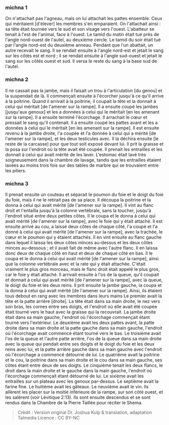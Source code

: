 
### michna 1
On n'attachait pas l'agneau, mais on lui attachait les pattes ensemble. Ceux qui méritaient [d'élever] les membres s'en emparaient. On l'attachait ainsi : sa tête était tournée vers le sud et son visage vers l'ouest. L'abatteur se tenait à l'est de l'animal, face à l'ouest. Le tamid du matin était tué près de l'angle nord-ouest de l'autel, au deuxième cercle. Le tamid du soir était tué par l'angle nord-est du deuxième anneau. Pendant que l'un abattait, un autre recevait le sang. Il se rendait ensuite à l'angle nord-est et jetait le sang sur les côtés est et nord ; il se rendait ensuite à l'angle sud-ouest et jetait le sang sur les côtés ouest et sud. Il versa le reste du sang à la base sud de l'autel.

### michna 2
Il ne cassait pas la jambe, mais il faisait un trou à l'articulation [du genou] et la suspendait de là. Il commençait ensuite à l'écorcher jusqu'à ce qu'il arrive à la poitrine. Quand il arrivait à la poitrine, il coupait la tête et la donnait à celui qui méritait [de l'amener sur la rampe]. Il a ensuite coupé les jambes [jusqu'aux genoux] et les a données à celui qui le méritait [en les amenant sur la rampe]. Il a ensuite terminé l'écorchage. Il arrachait le cœur et pressait le sang qu'il contenait. Il a ensuite coupé les pattes avant et les a données à celui qui le méritait [en les amenant sur la rampe]. Il est ensuite revenu à la jambe droite, l'a coupée et l'a donnée à celui qui a mérité [de l'amener sur la rampe], et les deux testicules avec. Il la déchira ensuite [le reste de la carcasse] pour que tout soit exposé devant lui. Il prit la graisse et la posa sur l'endroit où la tête avait été coupée. Il prenait les entrailles et les donnait à celui qui avait mérité de les laver. L'estomac était lavé très soigneusement dans la chambre de lavage, tandis que les entrailles étaient lavées au moins trois fois sur des tables de marbre qui se trouvaient entre les piliers.

### michna 3
Il prenait ensuite un couteau et séparait le poumon du foie et le doigt du foie du foie, mais il ne le retirait pas de sa place. Il découpa la poitrine et la donna à celui qui avait mérité [de l'amener sur la rampe]. Il vint au flanc droit et l'entailla jusqu'à la colonne vertébrale, sans la toucher, jusqu'à l'endroit situé entre deux petites côtes. Il le coupa et le donna à celui qui avait mérité [de l'amener sur la rampe], avec le foie qui y était attaché. Il est ensuite arrivé au cou, a laissé deux côtes de chaque côté, l'a coupé et l'a donné à celui qui avait mérité [de l'amener sur la rampe], avec la trachée, le cœur et le poumon qui y étaient attachés. Il en vint ensuite au flanc gauche dans lequel il laissa les deux côtes minces au-dessus et les deux côtes minces au-dessous ; et il avait fait de même avec l'autre flanc. Il en laissa donc deux de chaque côté en haut et deux de chaque côté en bas. Il le coupa et le donna à celui qui avait mérité [de l'amener sur la rampe], ainsi que la colonne vertébrale avec et la rate qui y était attachée. C'était vraiment le plus gros morceau, mais le flanc droit était appelé le plus gros, car le foie y était attaché. Il arrivait ensuite à l'os de la queue, qu'il coupait et donnait à celui qui avait mérité [de l'amener sur la rampe], avec la queue, le doigt du foie et les deux reins. Il prit ensuite la jambe gauche, la coupa et la donna à celui qui avait mérité [de l'amener sur la rampe]. Ainsi, ils étaient tous debout en rang avec les membres dans leurs mains Le premier avait la tête et la patte arrière [droite]. La tête était dans sa main droite, le nez vers son bras, les cornes entre ses doigts, et l'endroit où elle avait été coupée était tourné vers le haut avec la graisse qui la recouvrait. La jambe droite était dans sa main gauche, l'endroit où l'écorchage commençait étant tourné vers l'extérieur. Le deuxième avait les deux pattes avant, la patte droite dans sa main droite et la patte gauche dans sa main gauche, l'endroit où l'écorchage avait commencé étant tourné vers le bas. Le troisième avait l'os de la queue et l'autre patte arrière, l'os de la queue dans sa main droite avec la queue qui pendait entre ses doigts et le doigt du foie et les deux reins avec lui, et la patte arrière gauche dans sa main gauche avec l'endroit où l'écorchage a commencé détourné de lui. Le quatrième avait la poitrine et le cou, la poitrine dans sa main droite et le cou dans sa main gauche, ses côtes étant entre deux de ses doigts. Le cinquième tenait les deux flancs, le droit dans la main droite et le gauche dans la main gauche, l'endroit où l'écorchage commençait étant détourné de lui. Le sixième avait les entrailles sur un plateau avec les genoux par-dessus. Le septième avait la farine fine. Le huitième avait les gâteaux. Le neuvième avait le vin. Ils allèrent les placer sur la moitié inférieure de la rampe, sur son côté ouest, et les salèrent (voir Lévitique 2:13). Ils sont ensuite descendus et se sont rendus dans la Chambre de la Pierre Taillée pour réciter le Shema.

>Crédit : Version original Dr. Joshua Kulp & translation, adaptation Talmedia
>Licence : CC BY-NC